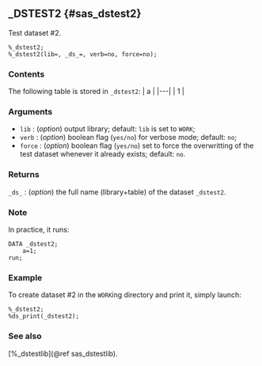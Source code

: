 ## _DSTEST2 {#sas_dstest2}
Test dataset #2.

	%_dstest2;
	%_dstest2(lib=, _ds_=, verb=no, force=no);

### Contents
The following table is stored in `_dstest2`:
| a |
|---|
| 1 |

### Arguments
* `lib` : (_option_) output library; default: `lib` is set to `WORK`;
* `verb` : (_option_) boolean flag (`yes/no`) for verbose mode; default: `no`;
* `force` : (_option_) boolean flag (`yes/no`) set to force the overwritting of the
	test dataset whenever it already exists; default: `no`. 

### Returns
`_ds_` : (_option_) the full name (library+table) of the dataset `_dstest2`. 

### Note 
In practice, it runs:

	DATA _dstest2;
		a=1;
	run;
	
### Example
To create dataset #2 in the `WORK`ing directory and print it, simply launch:
	
	%_dstest2;
	%ds_print(_dstest2);

### See also
[%_dstestlib](@ref sas_dstestlib).
